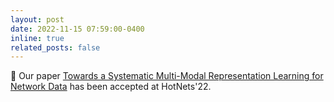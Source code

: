 ```yaml
---
layout: post
date: 2022-11-15 07:59:00-0400
inline: true
related_posts: false
---
```


:bookmark: Our paper [Towards a Systematic Multi-Modal Representation Learning for Network Data](https://raphaaal.github.io/assets/pdf/BenHouidi_2022HotNets_systematic_multimodal_LR_network.pdf) has been accepted at HotNets'22.